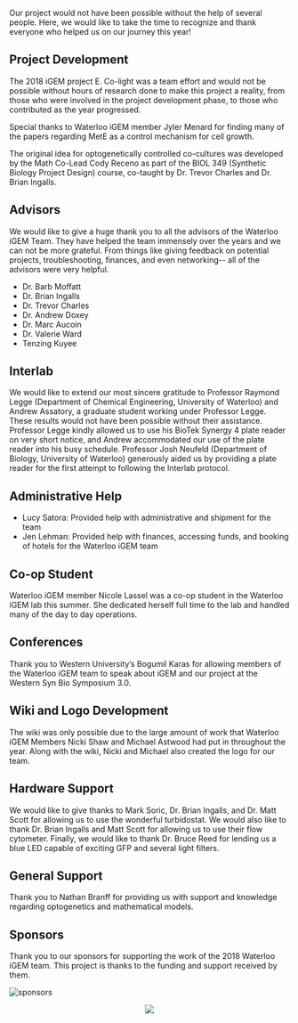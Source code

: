 Our project would not have been possible without the help of several people. Here, we would like to take the time to recognize and thank everyone who helped us on our journey this year! 

## Project Development

The 2018 iGEM project E. Co-light was a team effort and would not be possible without hours of research done to make this project a reality, from those who were involved in the project development phase, to those who contributed as the year progressed. 

Special thanks to Waterloo iGEM member Jyler Menard for finding many of the papers regarding MetE as a control mechanism for cell growth.

The original idea for optogenetically controlled co-cultures was developed by the Math Co-Lead Cody Receno as part of the BIOL 349 (Synthetic Biology Project Design) course, co-taught by Dr. Trevor Charles and Dr. Brian Ingalls.

## Advisors

We would like to give a huge thank you to all the advisors of the Waterloo iGEM Team. They have helped the team immensely over the years and we can not be more grateful. From things like giving feedback on potential projects, troubleshooting, finances, and even networking-- all of the advisors were very helpful.

* Dr. Barb Moffatt
* Dr. Brian Ingalls
* Dr. Trevor Charles
* Dr. Andrew Doxey
* Dr. Marc Aucoin
* Dr. Valerie Ward
* Tenzing Kuyee

## Interlab 

We would like to extend our most sincere gratitude to Professor Raymond Legge (Department of Chemical Engineering, University of Waterloo) and Andrew Assatory, a graduate student working under Professor Legge. These results would not have been possible without their assistance. Professor Legge kindly allowed us to use his BioTek Synergy 4 plate reader on very short notice, and Andrew accommodated our use of the plate reader into his busy schedule. Professor Josh Neufeld (Department of Biology, University of Waterloo) generously aided us by providing a plate reader for the first attempt to following the Interlab protocol.  

## Administrative Help

* Lucy Satora: Provided help with administrative and shipment for the team
* Jen Lehman: Provided help with finances, accessing funds, and booking of hotels for the Waterloo iGEM team

## Co-op Student

Waterloo iGEM member Nicole Lassel was a co-op student in the Waterloo iGEM lab this summer. She dedicated herself full time to the lab and handled many of the day to day operations.

## Conferences

Thank you to Western University’s Bogumil Karas for allowing members of the Waterloo iGEM team to speak about iGEM and our project at the Western Syn Bio Symposium 3.0.

## Wiki and Logo Development

The wiki was only possible due to the large amount of work that Waterloo iGEM Members Nicki Shaw and Michael Astwood had put in throughout the year. Along with the wiki, Nicki and Michael also created the logo for our team.

## Hardware Support

We would like to give thanks to Mark Soric, Dr. Brian Ingalls, and Dr. Matt Scott for allowing us to use the wonderful turbidostat. We would also like to thank Dr. Brian Ingalls and Matt Scott for allowing us to use their flow cytometer. Finally, we would like to thank Dr. Bruce Reed for lending us a blue LED capable of exciting GFP and several light filters.

## General Support

Thank you to Nathan Branff for providing us with support and knowledge regarding optogenetics and mathematical models.

## Sponsors

Thank you to our sponsors for supporting the work of the 2018 Waterloo iGEM team. This project is thanks to the funding and support received by them.

![sponsors](http://2018.igem.org/wiki/images/9/99/T--Waterloo--sponsors.png)

<center><img src="http://2018.igem.org/wiki/images/5/5b/T--Waterloo--Attributions-FSFlogo.png" /></center>
